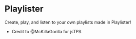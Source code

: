 # Playlister

Create, play, and listen to your own playlists made in Playlister!

- Credit to @McKillaGorilla for jsTPS
